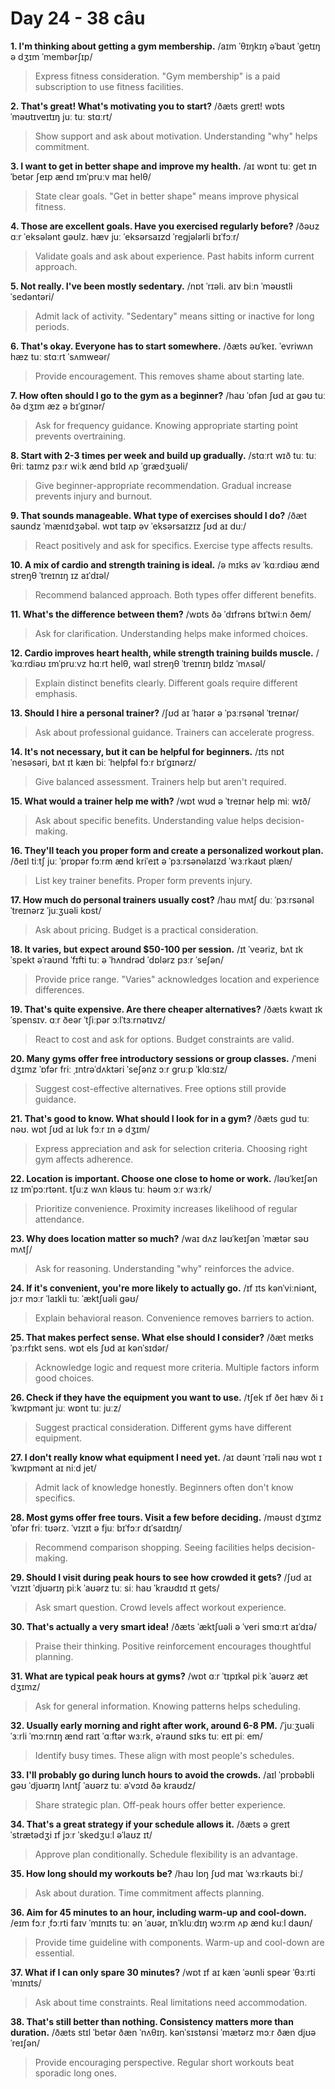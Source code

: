 # Day 24 - 38 câu

**1. I'm thinking about getting a gym membership.**
/aɪm ˈθɪŋkɪŋ əˈbaʊt ˈɡetɪŋ ə dʒɪm ˈmembərʃɪp/
> Express fitness consideration. "Gym membership" is a paid subscription to use fitness facilities.

**2. That's great! What's motivating you to start?**
/ðæts ɡreɪt! wɒts ˈməʊtɪveɪtɪŋ juː tuː stɑːrt/
> Show support and ask about motivation. Understanding "why" helps commitment.

**3. I want to get in better shape and improve my health.**
/aɪ wɒnt tuː ɡet ɪn ˈbetər ʃeɪp ænd ɪmˈpruːv maɪ helθ/
> State clear goals. "Get in better shape" means improve physical fitness.

**4. Those are excellent goals. Have you exercised regularly before?**
/ðəʊz ɑːr ˈeksələnt ɡəʊlz. hæv juː ˈeksərsaɪzd ˈreɡjələrli bɪˈfɔːr/
> Validate goals and ask about experience. Past habits inform current approach.

**5. Not really. I've been mostly sedentary.**
/nɒt ˈrɪəli. aɪv biːn ˈməʊstli ˈsedəntəri/
> Admit lack of activity. "Sedentary" means sitting or inactive for long periods.

**6. That's okay. Everyone has to start somewhere.**
/ðæts əʊˈkeɪ. ˈevriwʌn hæz tuː stɑːrt ˈsʌmweər/
> Provide encouragement. This removes shame about starting late.

**7. How often should I go to the gym as a beginner?**
/haʊ ˈɒfən ʃʊd aɪ ɡəʊ tuː ðə dʒɪm æz ə bɪˈɡɪnər/
> Ask for frequency guidance. Knowing appropriate starting point prevents overtraining.

**8. Start with 2-3 times per week and build up gradually.**
/stɑːrt wɪð tuː tuː θriː taɪmz pɜːr wiːk ænd bɪld ʌp ˈɡrædʒuəli/
> Give beginner-appropriate recommendation. Gradual increase prevents injury and burnout.

**9. That sounds manageable. What type of exercises should I do?**
/ðæt saʊndz ˈmænɪdʒəbəl. wɒt taɪp əv ˈeksərsaɪzɪz ʃʊd aɪ duː/
> React positively and ask for specifics. Exercise type affects results.

**10. A mix of cardio and strength training is ideal.**
/ə mɪks əv ˈkɑːrdiəʊ ænd streŋθ ˈtreɪnɪŋ ɪz aɪˈdɪəl/
> Recommend balanced approach. Both types offer different benefits.

**11. What's the difference between them?**
/wɒts ðə ˈdɪfrəns bɪˈtwiːn ðem/
> Ask for clarification. Understanding helps make informed choices.

**12. Cardio improves heart health, while strength training builds muscle.**
/ˈkɑːrdiəʊ ɪmˈpruːvz hɑːrt helθ, waɪl streŋθ ˈtreɪnɪŋ bɪldz ˈmʌsəl/
> Explain distinct benefits clearly. Different goals require different emphasis.

**13. Should I hire a personal trainer?**
/ʃʊd aɪ ˈhaɪər ə ˈpɜːrsənəl ˈtreɪnər/
> Ask about professional guidance. Trainers can accelerate progress.

**14. It's not necessary, but it can be helpful for beginners.**
/ɪts nɒt ˈnesəsəri, bʌt ɪt kæn biː ˈhelpfəl fɔːr bɪˈɡɪnərz/
> Give balanced assessment. Trainers help but aren't required.

**15. What would a trainer help me with?**
/wɒt wʊd ə ˈtreɪnər help miː wɪð/
> Ask about specific benefits. Understanding value helps decision-making.

**16. They'll teach you proper form and create a personalized workout plan.**
/ðeɪl tiːtʃ juː ˈprɒpər fɔːrm ænd kriˈeɪt ə ˈpɜːrsənəlaɪzd ˈwɜːrkaʊt plæn/
> List key trainer benefits. Proper form prevents injury.

**17. How much do personal trainers usually cost?**
/haʊ mʌtʃ duː ˈpɜːrsənəl ˈtreɪnərz ˈjuːʒuəli kɒst/
> Ask about pricing. Budget is a practical consideration.

**18. It varies, but expect around $50-100 per session.**
/ɪt ˈveəriz, bʌt ɪkˈspekt əˈraʊnd ˈfɪfti tuː ə ˈhʌndrəd ˈdɒlərz pɜːr ˈseʃən/
> Provide price range. "Varies" acknowledges location and experience differences.

**19. That's quite expensive. Are there cheaper alternatives?**
/ðæts kwaɪt ɪkˈspensɪv. ɑːr ðeər ˈtʃiːpər ɔːlˈtɜːrnətɪvz/
> React to cost and ask for options. Budget constraints are valid.

**20. Many gyms offer free introductory sessions or group classes.**
/ˈmeni dʒɪmz ˈɒfər friː ˌɪntrəˈdʌktəri ˈseʃənz ɔːr ɡruːp ˈklɑːsɪz/
> Suggest cost-effective alternatives. Free options still provide guidance.

**21. That's good to know. What should I look for in a gym?**
/ðæts ɡʊd tuː nəʊ. wɒt ʃʊd aɪ lʊk fɔːr ɪn ə dʒɪm/
> Express appreciation and ask for selection criteria. Choosing right gym affects adherence.

**22. Location is important. Choose one close to home or work.**
/ləʊˈkeɪʃən ɪz ɪmˈpɔːrtənt. tʃuːz wʌn kləʊs tuː həʊm ɔːr wɜːrk/
> Prioritize convenience. Proximity increases likelihood of regular attendance.

**23. Why does location matter so much?**
/waɪ dʌz ləʊˈkeɪʃən ˈmætər səʊ mʌtʃ/
> Ask for reasoning. Understanding "why" reinforces the advice.

**24. If it's convenient, you're more likely to actually go.**
/ɪf ɪts kənˈviːniənt, jɔːr mɔːr ˈlaɪkli tuː ˈæktʃuəli ɡəʊ/
> Explain behavioral reason. Convenience removes barriers to action.

**25. That makes perfect sense. What else should I consider?**
/ðæt meɪks ˈpɜːrfɪkt sens. wɒt els ʃʊd aɪ kənˈsɪdər/
> Acknowledge logic and request more criteria. Multiple factors inform good choices.

**26. Check if they have the equipment you want to use.**
/tʃek ɪf ðeɪ hæv ði ɪˈkwɪpmənt juː wɒnt tuː juːz/
> Suggest practical consideration. Different gyms have different equipment.

**27. I don't really know what equipment I need yet.**
/aɪ dəʊnt ˈrɪəli nəʊ wɒt ɪˈkwɪpmənt aɪ niːd jet/
> Admit lack of knowledge honestly. Beginners often don't know specifics.

**28. Most gyms offer free tours. Visit a few before deciding.**
/məʊst dʒɪmz ˈɒfər friː tʊərz. ˈvɪzɪt ə fjuː bɪˈfɔːr dɪˈsaɪdɪŋ/
> Recommend comparison shopping. Seeing facilities helps decision-making.

**29. Should I visit during peak hours to see how crowded it gets?**
/ʃʊd aɪ ˈvɪzɪt ˈdjʊərɪŋ piːk ˈaʊərz tuː siː haʊ ˈkraʊdɪd ɪt ɡets/
> Ask smart question. Crowd levels affect workout experience.

**30. That's actually a very smart idea!**
/ðæts ˈæktʃuəli ə ˈveri smɑːrt aɪˈdɪə/
> Praise their thinking. Positive reinforcement encourages thoughtful planning.

**31. What are typical peak hours at gyms?**
/wɒt ɑːr ˈtɪpɪkəl piːk ˈaʊərz æt dʒɪmz/
> Ask for general information. Knowing patterns helps scheduling.

**32. Usually early morning and right after work, around 6-8 PM.**
/ˈjuːʒuəli ˈɜːrli ˈmɔːrnɪŋ ænd raɪt ˈɑːftər wɜːrk, əˈraʊnd sɪks tuː eɪt piː em/
> Identify busy times. These align with most people's schedules.

**33. I'll probably go during lunch hours to avoid the crowds.**
/aɪl ˈprɒbəbli ɡəʊ ˈdjʊərɪŋ lʌntʃ ˈaʊərz tuː əˈvɔɪd ðə kraʊdz/
> Share strategic plan. Off-peak hours offer better experience.

**34. That's a great strategy if your schedule allows it.**
/ðæts ə ɡreɪt ˈstrætədʒi ɪf jɔːr ˈskedʒuːl əˈlaʊz ɪt/
> Approve plan conditionally. Schedule flexibility is an advantage.

**35. How long should my workouts be?**
/haʊ lɒŋ ʃʊd maɪ ˈwɜːrkaʊts biː/
> Ask about duration. Time commitment affects planning.

**36. Aim for 45 minutes to an hour, including warm-up and cool-down.**
/eɪm fɔːr ˌfɔːrti faɪv ˈmɪnɪts tuː ən ˈaʊər, ɪnˈkluːdɪŋ wɔːrm ʌp ænd kuːl daʊn/
> Provide time guideline with components. Warm-up and cool-down are essential.

**37. What if I can only spare 30 minutes?**
/wɒt ɪf aɪ kæn ˈəʊnli speər ˈθɜːrti ˈmɪnɪts/
> Ask about time constraints. Real limitations need accommodation.

**38. That's still better than nothing. Consistency matters more than duration.**
/ðæts stɪl ˈbetər ðæn ˈnʌθɪŋ. kənˈsɪstənsi ˈmætərz mɔːr ðæn djʊəˈreɪʃən/
> Provide encouraging perspective. Regular short workouts beat sporadic long ones.

